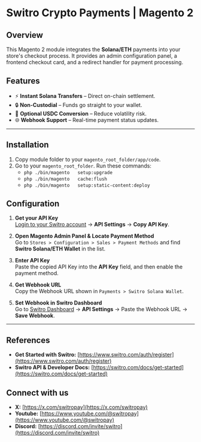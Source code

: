 # Switro Crypto Payments | Magento 2

## Overview

This Magento 2 module integrates the **Solana/ETH** payments into your store's checkout process.
It provides an admin configuration panel, a frontend checkout card, and a redirect handler for payment processing.


## Features

- ⚡ **Instant Solana Transfers** – Direct on-chain settlement.  
- 🔒 **Non-Custodial** – Funds go straight to your wallet.  
- 💱 **Optional USDC Conversion** – Reduce volatility risk.  
- 🌐 **Webhook Support** – Real-time payment status updates.  

---

## Installation

1. Copy module folder to your `magento_root_folder/app/code`.
2. Go to your `magento_root_folder`. Run these commands:
    - `php ./bin/magento   setup:upgrade`
    - `php ./bin/magento   cache:flush`
    - `php ./bin/magento   setup:static-content:deploy`


## Configuration

1. **Get your API Key**  
   [Login to your Switro account](https://www.switro.com/auth/login) → **API Settings** → **Copy API Key**.

2. **Open Magento Admin Panel & Locate Payment Method**  
   Go to `Stores > Configuration > Sales > Payment Methods` and find **Switro Solana/ETH Wallet** in the list.

3. **Enter API Key**  
   Paste the copied API Key into the **API Key** field, and then enable the payment method.

4. **Get Webhook URL**  
   Copy the Webhook URL shown in `Payments > Switro Solana Wallet`.

5. **Set Webhook in Switro Dashboard**  
   Go to [Switro Dashboard](https://www.switro.com/app/settings#api-settings) → **API Settings** → Paste the Webhook URL → **Save Webhook**.

---

## References

- **Get Started with Switro:** [https://www.switro.com/auth/register](https://www.switro.com/auth/register)  
- **Switro API & Developer Docs:** [https://switro.com/docs/get-started](https://switro.com/docs/get-started)


## Connect with us

- **X:** [https://x.com/switropay](https://x.com/switropay)  
- **Youtube:** [https://www.youtube.com/@switropay](https://www.youtube.com/@switropay)
- **Discord:** [https://discord.com/invite/switro](https://discord.com/invite/switro)
